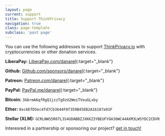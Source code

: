 ```yaml
---
layout: page
current: support
title: Support ThinkPrivacy
navigation: true
class: page-template
subclass: 'post page'
---
```


You can use the following addresses to support [ThinkPrivacy.io](https://thinkprivacy.io) with cryptocurrencies or other donation services.


**LiberaPay:** [LiberaPay.com/danarel](https://liberapay.com/danarel/){:target="_blank"}

**Github:** [Github.com/sponsors/danarel](https://github.com/sponsors/danarel){:target="_blank"}

**Patreon:** [Patreon.com/danarel](https://www.patreon.com/danarel/){:target="_blank"}

**PayPal:** [PayPal.me/danarel](https://www.paypal.me/danarel){:target="_blank"}



**Bitcoin:** `3G6rmA6qfRgQ1jzzTg9zU2WeiTVouGLxby`

**Ether:** `0xc6EfD5ec4fd7Cb3644F8f359B45EB2A16187a91F`

**Stellar (XLM):** `GCRLNWS5R6TL3S4UDABBZJXKKZ3YBEUFYGHJ6WC44AXM3LWSYDC2CDVR`

Interesred in a partnership or sponsoring our project? [get in touch!](contact)